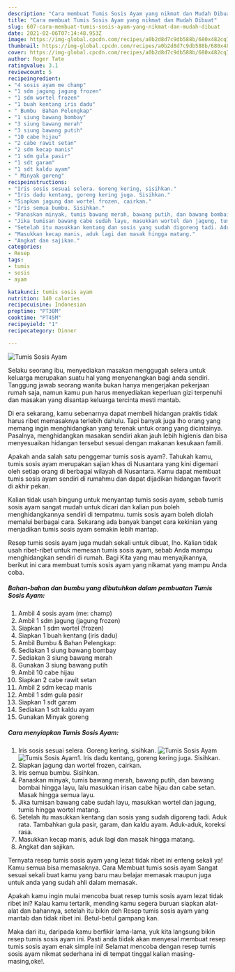 ```yaml
---
description: "Cara membuat Tumis Sosis Ayam yang nikmat dan Mudah Dibuat"
title: "Cara membuat Tumis Sosis Ayam yang nikmat dan Mudah Dibuat"
slug: 607-cara-membuat-tumis-sosis-ayam-yang-nikmat-dan-mudah-dibuat
date: 2021-02-06T07:14:48.953Z
image: https://img-global.cpcdn.com/recipes/a0b2d8d7c9db588b/680x482cq70/tumis-sosis-ayam-foto-resep-utama.jpg
thumbnail: https://img-global.cpcdn.com/recipes/a0b2d8d7c9db588b/680x482cq70/tumis-sosis-ayam-foto-resep-utama.jpg
cover: https://img-global.cpcdn.com/recipes/a0b2d8d7c9db588b/680x482cq70/tumis-sosis-ayam-foto-resep-utama.jpg
author: Roger Tate
ratingvalue: 3.1
reviewcount: 5
recipeingredient:
- "4 sosis ayam me champ"
- "1 sdm jagung jagung frozen"
- "1 sdm wortel frozen"
- "1 buah kentang iris dadu"
- " Bumbu  Bahan Pelengkap"
- "1 siung bawang bombay"
- "3 siung bawang merah"
- "3 siung bawang putih"
- "10 cabe hijau"
- "2 cabe rawit setan"
- "2 sdm kecap manis"
- "1 sdm gula pasir"
- "1 sdt garam"
- "1 sdt kaldu ayam"
- " Minyak goreng"
recipeinstructions:
- "Iris sosis sesuai selera. Goreng kering, sisihkan."
- "Iris dadu kentang, goreng kering juga. Sisihkan."
- "Siapkan jagung dan wortel frozen, cairkan."
- "Iris semua bumbu. Sisihkan."
- "Panaskan minyak, tumis bawang merah, bawang putih, dan bawang bombai hingga layu, lalu masukkan irisan cabe hijau dan cabe setan. Masak hingga semua layu."
- "Jika tumisan bawang cabe sudah layu, masukkan wortel dan jagung, tumis hingga wortel matang."
- "Setelah itu masukkan kentang dan sosis yang sudah digoreng tadi. Aduk rata. Tambahkan gula pasir, garam, dan kaldu ayam. Aduk-aduk, koreksi rasa."
- "Masukkan kecap manis, aduk lagi dan masak hingga matang."
- "Angkat dan sajikan."
categories:
- Resep
tags:
- tumis
- sosis
- ayam

katakunci: tumis sosis ayam 
nutrition: 140 calories
recipecuisine: Indonesian
preptime: "PT30M"
cooktime: "PT45M"
recipeyield: "1"
recipecategory: Dinner

---
```



![Tumis Sosis Ayam](https://img-global.cpcdn.com/recipes/a0b2d8d7c9db588b/680x482cq70/tumis-sosis-ayam-foto-resep-utama.jpg)

Selaku seorang ibu, menyediakan masakan menggugah selera untuk keluarga merupakan suatu hal yang menyenangkan bagi anda sendiri. Tanggung jawab seorang  wanita bukan hanya mengerjakan pekerjaan rumah saja, namun kamu pun harus menyediakan keperluan gizi terpenuhi dan masakan yang disantap keluarga tercinta mesti mantab.

Di era  sekarang, kamu sebenarnya dapat membeli hidangan praktis tidak harus ribet memasaknya terlebih dahulu. Tapi banyak juga lho orang yang memang ingin menghidangkan yang terenak untuk orang yang dicintainya. Pasalnya, menghidangkan masakan sendiri akan jauh lebih higienis dan bisa menyesuaikan hidangan tersebut sesuai dengan makanan kesukaan famili. 



Apakah anda salah satu penggemar tumis sosis ayam?. Tahukah kamu, tumis sosis ayam merupakan sajian khas di Nusantara yang kini digemari oleh setiap orang di berbagai wilayah di Nusantara. Kamu dapat membuat tumis sosis ayam sendiri di rumahmu dan dapat dijadikan hidangan favorit di akhir pekan.

Kalian tidak usah bingung untuk menyantap tumis sosis ayam, sebab tumis sosis ayam sangat mudah untuk dicari dan kalian pun boleh menghidangkannya sendiri di tempatmu. tumis sosis ayam boleh diolah memalui berbagai cara. Sekarang ada banyak banget cara kekinian yang menjadikan tumis sosis ayam semakin lebih mantap.

Resep tumis sosis ayam juga mudah sekali untuk dibuat, lho. Kalian tidak usah ribet-ribet untuk memesan tumis sosis ayam, sebab Anda mampu menghidangkan sendiri di rumah. Bagi Kita yang mau menyajikannya, berikut ini cara membuat tumis sosis ayam yang nikamat yang mampu Anda coba.

<!--inarticleads1-->

##### Bahan-bahan dan bumbu yang dibutuhkan dalam pembuatan Tumis Sosis Ayam:

1. Ambil 4 sosis ayam (me: champ)
1. Ambil 1 sdm jagung (jagung frozen)
1. Siapkan 1 sdm wortel (frozen)
1. Siapkan 1 buah kentang (iris dadu)
1. Ambil  Bumbu &amp; Bahan Pelengkap:
1. Sediakan 1 siung bawang bombay
1. Sediakan 3 siung bawang merah
1. Gunakan 3 siung bawang putih
1. Ambil 10 cabe hijau
1. Siapkan 2 cabe rawit setan
1. Ambil 2 sdm kecap manis
1. Ambil 1 sdm gula pasir
1. Siapkan 1 sdt garam
1. Sediakan 1 sdt kaldu ayam
1. Gunakan  Minyak goreng




<!--inarticleads2-->

##### Cara menyiapkan Tumis Sosis Ayam:

1. Iris sosis sesuai selera. Goreng kering, sisihkan.
<img src="https://img-global.cpcdn.com/steps/2d3e1ffdde52567b/160x128cq70/tumis-sosis-ayam-langkah-memasak-1-foto.jpg" alt="Tumis Sosis Ayam"><img src="https://img-global.cpcdn.com/steps/b8a64c8b24ed23de/160x128cq70/tumis-sosis-ayam-langkah-memasak-1-foto.jpg" alt="Tumis Sosis Ayam">1. Iris dadu kentang, goreng kering juga. Sisihkan.
1. Siapkan jagung dan wortel frozen, cairkan.
1. Iris semua bumbu. Sisihkan.
1. Panaskan minyak, tumis bawang merah, bawang putih, dan bawang bombai hingga layu, lalu masukkan irisan cabe hijau dan cabe setan. Masak hingga semua layu.
1. Jika tumisan bawang cabe sudah layu, masukkan wortel dan jagung, tumis hingga wortel matang.
1. Setelah itu masukkan kentang dan sosis yang sudah digoreng tadi. Aduk rata. Tambahkan gula pasir, garam, dan kaldu ayam. Aduk-aduk, koreksi rasa.
1. Masukkan kecap manis, aduk lagi dan masak hingga matang.
1. Angkat dan sajikan.




Ternyata resep tumis sosis ayam yang lezat tidak ribet ini enteng sekali ya! Kamu semua bisa memasaknya. Cara Membuat tumis sosis ayam Sangat sesuai sekali buat kamu yang baru mau belajar memasak maupun juga untuk anda yang sudah ahli dalam memasak.

Apakah kamu ingin mulai mencoba buat resep tumis sosis ayam lezat tidak ribet ini? Kalau kamu tertarik, mending kamu segera buruan siapkan alat-alat dan bahannya, setelah itu bikin deh Resep tumis sosis ayam yang mantab dan tidak ribet ini. Betul-betul gampang kan. 

Maka dari itu, daripada kamu berfikir lama-lama, yuk kita langsung bikin resep tumis sosis ayam ini. Pasti anda tiidak akan menyesal membuat resep tumis sosis ayam enak simple ini! Selamat mencoba dengan resep tumis sosis ayam nikmat sederhana ini di tempat tinggal kalian masing-masing,oke!.

